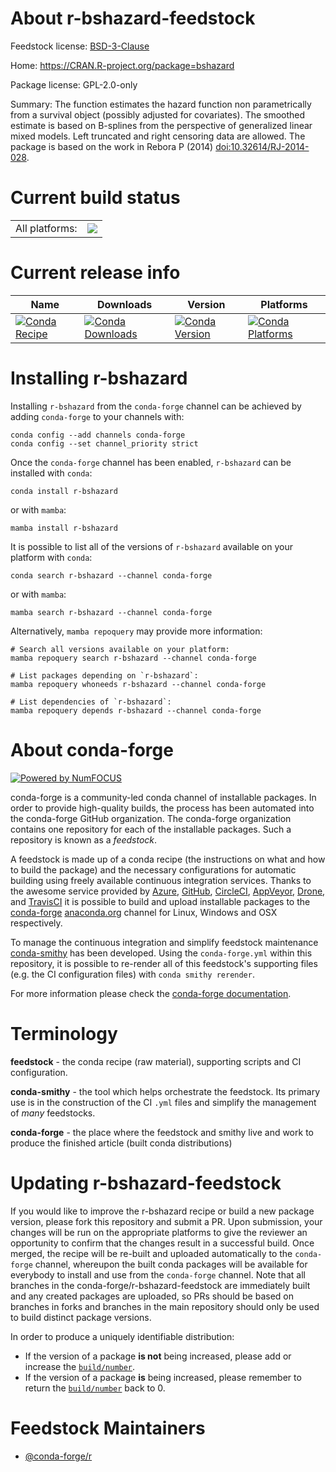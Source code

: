 About r-bshazard-feedstock
==========================

Feedstock license: [BSD-3-Clause](https://github.com/conda-forge/r-bshazard-feedstock/blob/main/LICENSE.txt)

Home: https://CRAN.R-project.org/package=bshazard

Package license: GPL-2.0-only

Summary: The function estimates the hazard function non parametrically from a survival object (possibly adjusted for covariates). The smoothed estimate is based on B-splines from the perspective of generalized linear mixed models. Left truncated and right censoring data are allowed. The package is based on the work in Rebora P (2014) <doi:10.32614/RJ-2014-028>.

Current build status
====================


<table><tr><td>All platforms:</td>
    <td>
      <a href="https://dev.azure.com/conda-forge/feedstock-builds/_build/latest?definitionId=23801&branchName=main">
        <img src="https://dev.azure.com/conda-forge/feedstock-builds/_apis/build/status/r-bshazard-feedstock?branchName=main">
      </a>
    </td>
  </tr>
</table>

Current release info
====================

| Name | Downloads | Version | Platforms |
| --- | --- | --- | --- |
| [![Conda Recipe](https://img.shields.io/badge/recipe-r--bshazard-green.svg)](https://anaconda.org/conda-forge/r-bshazard) | [![Conda Downloads](https://img.shields.io/conda/dn/conda-forge/r-bshazard.svg)](https://anaconda.org/conda-forge/r-bshazard) | [![Conda Version](https://img.shields.io/conda/vn/conda-forge/r-bshazard.svg)](https://anaconda.org/conda-forge/r-bshazard) | [![Conda Platforms](https://img.shields.io/conda/pn/conda-forge/r-bshazard.svg)](https://anaconda.org/conda-forge/r-bshazard) |

Installing r-bshazard
=====================

Installing `r-bshazard` from the `conda-forge` channel can be achieved by adding `conda-forge` to your channels with:

```
conda config --add channels conda-forge
conda config --set channel_priority strict
```

Once the `conda-forge` channel has been enabled, `r-bshazard` can be installed with `conda`:

```
conda install r-bshazard
```

or with `mamba`:

```
mamba install r-bshazard
```

It is possible to list all of the versions of `r-bshazard` available on your platform with `conda`:

```
conda search r-bshazard --channel conda-forge
```

or with `mamba`:

```
mamba search r-bshazard --channel conda-forge
```

Alternatively, `mamba repoquery` may provide more information:

```
# Search all versions available on your platform:
mamba repoquery search r-bshazard --channel conda-forge

# List packages depending on `r-bshazard`:
mamba repoquery whoneeds r-bshazard --channel conda-forge

# List dependencies of `r-bshazard`:
mamba repoquery depends r-bshazard --channel conda-forge
```


About conda-forge
=================

[![Powered by
NumFOCUS](https://img.shields.io/badge/powered%20by-NumFOCUS-orange.svg?style=flat&colorA=E1523D&colorB=007D8A)](https://numfocus.org)

conda-forge is a community-led conda channel of installable packages.
In order to provide high-quality builds, the process has been automated into the
conda-forge GitHub organization. The conda-forge organization contains one repository
for each of the installable packages. Such a repository is known as a *feedstock*.

A feedstock is made up of a conda recipe (the instructions on what and how to build
the package) and the necessary configurations for automatic building using freely
available continuous integration services. Thanks to the awesome service provided by
[Azure](https://azure.microsoft.com/en-us/services/devops/), [GitHub](https://github.com/),
[CircleCI](https://circleci.com/), [AppVeyor](https://www.appveyor.com/),
[Drone](https://cloud.drone.io/welcome), and [TravisCI](https://travis-ci.com/)
it is possible to build and upload installable packages to the
[conda-forge](https://anaconda.org/conda-forge) [anaconda.org](https://anaconda.org/)
channel for Linux, Windows and OSX respectively.

To manage the continuous integration and simplify feedstock maintenance
[conda-smithy](https://github.com/conda-forge/conda-smithy) has been developed.
Using the ``conda-forge.yml`` within this repository, it is possible to re-render all of
this feedstock's supporting files (e.g. the CI configuration files) with ``conda smithy rerender``.

For more information please check the [conda-forge documentation](https://conda-forge.org/docs/).

Terminology
===========

**feedstock** - the conda recipe (raw material), supporting scripts and CI configuration.

**conda-smithy** - the tool which helps orchestrate the feedstock.
                   Its primary use is in the construction of the CI ``.yml`` files
                   and simplify the management of *many* feedstocks.

**conda-forge** - the place where the feedstock and smithy live and work to
                  produce the finished article (built conda distributions)


Updating r-bshazard-feedstock
=============================

If you would like to improve the r-bshazard recipe or build a new
package version, please fork this repository and submit a PR. Upon submission,
your changes will be run on the appropriate platforms to give the reviewer an
opportunity to confirm that the changes result in a successful build. Once
merged, the recipe will be re-built and uploaded automatically to the
`conda-forge` channel, whereupon the built conda packages will be available for
everybody to install and use from the `conda-forge` channel.
Note that all branches in the conda-forge/r-bshazard-feedstock are
immediately built and any created packages are uploaded, so PRs should be based
on branches in forks and branches in the main repository should only be used to
build distinct package versions.

In order to produce a uniquely identifiable distribution:
 * If the version of a package **is not** being increased, please add or increase
   the [``build/number``](https://docs.conda.io/projects/conda-build/en/latest/resources/define-metadata.html#build-number-and-string).
 * If the version of a package **is** being increased, please remember to return
   the [``build/number``](https://docs.conda.io/projects/conda-build/en/latest/resources/define-metadata.html#build-number-and-string)
   back to 0.

Feedstock Maintainers
=====================

* [@conda-forge/r](https://github.com/orgs/conda-forge/teams/r/)

